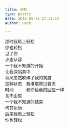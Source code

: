 ```yaml
---  
title: 轻松  
type: poetry  
date: 2015-05-31 17:32:14  
author: Herb  

---  
```

那时我肩上轻松  
你也轻松  
见了你  
步态从容    
一个我不知道的开始  
让我深陷其中  
秋风忽然吹碎了我的笑靥  
这种状态　我堪堪熬过春天  
时间　　　和你给我的回应一样  
言不由衷    
一个我不知道的结束  
何其匆匆  
后来我肩上轻松  
你也轻松